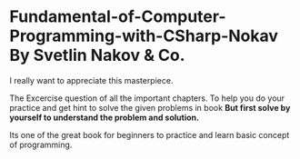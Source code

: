 # Fundamental-of-Computer-Programming-with-CSharp-Nokav  By Svetlin Nakov & Co.

I really want to appreciate this masterpiece.

The Excercise question of all the important chapters. To help you do your practice and get hint to solve the given problems in book **But first solve by yourself to understand the problem and solution.**

Its one of the great book for beginners to practice and learn basic concept of programming.
